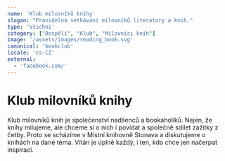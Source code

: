 ```yaml
---
name: 'Klub milovníků knihy'
slogan: "Pravidelná setkávání milovníků literatury a knih."
type: 'Všichni'
category: ["Dospělí", "Klub", "Milovníci knih"]
image: '/assets/images/reading_book.svg'
canonical: 'bookclub'
locale: 'cs-CZ'
external:
  - 'facebook.com/'
---
```


# Klub milovníků knihy

Klub milovníků knih je společenství nadšenců a bookaholiků. Nejen, že knihy
milujeme, ale chceme si o nich i povídat a společně sdílet zážitky z četby.
Proto se scházíme v Místní knihovně Stonava a diskutujeme o knihách na dané
téma. Vítán je úplně každý, i ten, kdo chce jen načerpat inspiraci.

